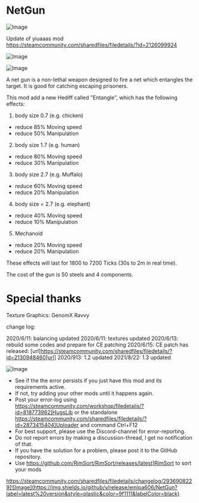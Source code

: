 # NetGun

![Image](https://i.imgur.com/buuPQel.png)

Update of yiuaaas mod
https://steamcommunity.com/sharedfiles/filedetails/?id=2126099924

![Image](https://i.imgur.com/pufA0kM.png)

	
![Image](https://i.imgur.com/Z4GOv8H.png)

A net gun is a non-lethal weapon designed to fire a net which entangles the target. It is good for catching escaping prisoners.

This mod add a new Hediff called "Entangle", which has the following effects:

1. body size  0.7 (e.g. chicken)
- reduce 85% Moving speed
- reduce 50% Manipulation

2. body size  1.7  (e.g. human)
- reduce 80% Moving speed
- reduce 30% Manipulation

3. body size  2.7 (e.g. Muffalo)
- reduce 60% Moving speed
- reduce 20% Manipulation

4. body size = 2.7 (e.g. elephant)
- reduce 40% Moving speed
- reduce 10% Manipulation

5. Mechanoid
- reduce 20% Moving speed
- reduce 20% Manipulation

These effects will last for 1800 to 7200 Ticks (30s to 2m in real time).

The cost of the gun is 50 steels and 4 components.

# Special thanks

Texture Graphics:
GenomX 
Ravvy 

change log:

2020/6/11: balancing updated
2020/6/11: textures updated
2020/6/13: rebuild some codes and prepare for CE patching
2020/6/15: CE patch has released: [url]https://steamcommunity.com/sharedfiles/filedetails/?id=2130948460[url]
2020/913: 1.2 updated
2021/8/22: 1.3 updated
	
![Image](https://i.imgur.com/PwoNOj4.png)



-  See if the the error persists if you just have this mod and its requirements active.
-  If not, try adding your other mods until it happens again.
-  Post your error-log using https://steamcommunity.com/workshop/filedetails/?id=818773962]HugsLib or the standalone https://steamcommunity.com/sharedfiles/filedetails/?id=2873415404]Uploader and command Ctrl+F12
-  For best support, please use the Discord-channel for error-reporting.
-  Do not report errors by making a discussion-thread, I get no notification of that.
-  If you have the solution for a problem, please post it to the GitHub repository.
-  Use https://github.com/RimSort/RimSort/releases/latest]RimSort to sort your mods



https://steamcommunity.com/sharedfiles/filedetails/changelog/2936908229]![Image](https://img.shields.io/github/v/release/emipa606/NetGun?label=latest%20version&style=plastic&color=9f1111&labelColor=black)


